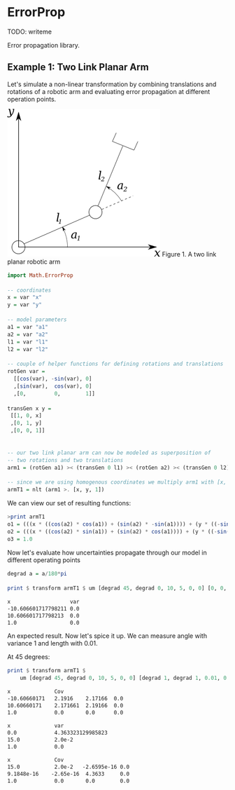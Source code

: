 ErrorProp
=========

TODO: writeme 

Error propagation library.

Example 1: Two Link Planar Arm
----------------------------

Let's simulate a non-linear transformation by combining translations 
and rotations of a robotic arm and evaluating error propagation at different
operation points.

![Illustration](images/two-link-planar-arm.png "Figure 1.")
Figure 1. A two link planar robotic arm

```haskell
import Math.ErrorProp

-- coordinates
x = var "x"
y = var "y"

-- model parameters
a1 = var "a1"
a2 = var "a2"
l1 = var "l1"
l2 = var "l2"

-- couple of helper functions for defining rotations and translations
rotGen var = 
  [[cos(var), -sin(var), 0]
  ,[sin(var),  cos(var), 0]
  ,[0,         0,        1]]

transGen x y = 
 [[1, 0, x]
 ,[0, 1, y]
 ,[0, 0, 1]]


-- our two link planar arm can now be modeled as superposition of
-- two rotations and two translations
arm1 = (rotGen a1) >< (transGen 0 l1) >< (rotGen a2) >< (transGen 0 l2)

-- since we are using homogenous coordinates we multiply arm1 with [x, y, 1]
armT1 = nlt (arm1 >. [x, y, 1])
```

We can view our set of resulting functions:

```haskell
>print armT1
o1 = (((x * ((cos(a2) * cos(a1)) + (sin(a2) * -sin(a1)))) + (y * ((-sin(a2) * cos(a1)) + (cos(a2) * -sin(a1))))) + ((l2 * ((-sin(a2) * cos(a1)) + (cos(a2) * -sin(a1)))) + (l1 * -sin(a1))))
o2 = (((x * ((cos(a2) * sin(a1)) + (sin(a2) * cos(a1)))) + (y * ((-sin(a2) * sin(a1)) + (cos(a2) * cos(a1))))) + ((l2 * ((-sin(a2) * sin(a1)) + (cos(a2) * cos(a1)))) + (l1 * cos(a1))))
o3 = 1.0

```

Now let's evaluate how uncertainties propagate through our model in different operating points

```haskell
degrad a = a/180*pi

print $ transform armT1 $ um [degrad 45, degrad 0, 10, 5, 0, 0] [0, 0, 0, 0, 0, 0]
```
```
x                   var
-10.606601717798211 0.0
10.606601717798213  0.0
1.0                 0.0
```
An expected result.
Now let's spice it up. We can measure angle with variance 1 and length with 0.01.

At 45 degrees:

```haskell
print $ transform armT1 $ 
    um [degrad 45, degrad 0, 10, 5, 0, 0] [degrad 1, degrad 1, 0.01, 0.01, 0, 0]
```

```
x              Cov
-10.60660171   2.1916    2.17166  0.0
10.60660171    2.171661  2.19166  0.0
1.0            0.0       0.0      0.0
```

```
x              var
0.0            4.363323129985823
15.0           2.0e-2
1.0            0.0
```

```
x              Cov
15.0           2.0e-2   -2.6595e-16 0.0
9.1848e-16    -2.65e-16  4.3633     0.0
1.0            0.0       0.0        0.0
```
